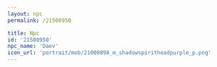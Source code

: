 ```yaml
---
layout: npc
permalink: /21500950

title: Npc
id: '21500950'
npc_name: 'Daev'
icon_url: 'portrait/mob/21000898_m_shadowspiritheadpurple_p.png'
---
```

